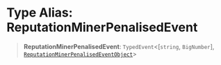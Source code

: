 # Type Alias: ReputationMinerPenalisedEvent

> **ReputationMinerPenalisedEvent**: `TypedEvent`\<\[`string`, `BigNumber`\], [`ReputationMinerPenalisedEventObject`](../interfaces/ReputationMinerPenalisedEventObject.md)\>
